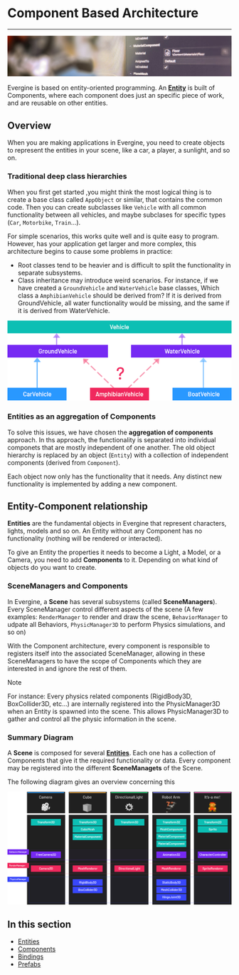 # Component Based Architecture
---
![Component Based Architecture](images/component_based_arch.jpg)


Evergine is based on entity-oriented programming. An [**Entity**](entities/index.md) is built of Components, where each component does just an specific piece of work, and are reusable on other entities.

## Overview
When you are making applications in Evergine, you need to create objects to represent the entities in your scene, like a car, a player, a sunlight, and so on.

### Traditional deep class hierarchies
When you first get started ,you might think the most logical thing is to create a base class called `AppObject` or similar, that contains the common code. Then you can create subclasses like `Vehicle` with all common functionality between all vehicles, and maybe subclases for specific types (`Car`, `Motorbike`, `Train`...).

For simple scenarios, this works quite well and is quite easy to program. However, has your application get larger and more complex, this architecture begins to cause some problems in practice:
* Root classes tend to be heavier and is difficult to split the functionality in separate subsystems.
* Class inheritance may introduce weird scenarios. For instance, if we have created a `GroundVehicle` and `WaterVehicle` base classes, Which class a `AmphibianVehicle` should be derived from? If it is derived from GroundVehicle, all water functionality would be missing, and the same if it is derived from WaterVehicle.

![Class Inheritance Issue](images/class_inheritance_issue.png)

### Entities as an aggregation of Components

To solve this issues, we have chosen the **aggregation of components** approach.
In ths approach, the functionality is separated into individual componets that are mostly independent of one another. The old object hierarchy is replaced by an object (`Entity`) with a collection of independent components (derived from `Component`).

Each object now only has the functionality that it needs. Any distinct new functionality is implemented by adding a new component.

## Entity-Component relationship

**Entities** are the fundamental objects in Evergine that represent characters, lights, models and so on. 
An Entity without any Component has no functionality (nothing will be rendered or interacted).

To give an Entity the properties it needs to become a Light, a Model, or a Camera, you need to add **Components** to it. Depending on what kind of objects do you want to create.

### SceneManagers and Components

In Evergine, a **Scene** has several subsystems (called **SceneManagers**). Every SceneManager control different aspects of the scene (A few examples: `RenderManager` to render and draw the scene, `BehaviorManager` to udpate all Behaviors, `PhysicManager3D` to perform Physics simulations, and so on)

With the Component architecture, every component is responsible to registers itself into the associated SceneManager, allowing in these SceneManagers to have the scope of Components which they are interested in and ignore the rest of them.

> [!NOTE]
> For instance: Every physics related components (RigidBody3D, BoxCollider3D, etc...) are internally registered into the PhysicManager3D when an Entity is spawned into the scene. This allows PhysicManager3D to gather and control all the physic information in the scene.

### Summary Diagram

A **Scene** is composed for several [**Entities**](entities/index.md). Each one has a collection of Components that give it the required functionality or data. Every component may be registered into the different **SceneManagets** of the Scene.

The following diagram gives an overview concerning this

![Component Based Architecture](images/component_arch.png)



## In this section
* [Entities](entities/index.md)
* [Components](components/index.md)
* [Bindings](binding.md)
* [Prefabs](prefabs.md)
